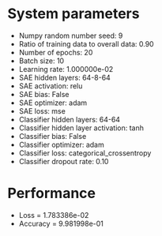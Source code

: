 # System parameters
  - Numpy random number seed: 9
  - Ratio of training data to overall data: 0.90
  - Number of epochs: 20
  - Batch size: 10
  - Learning rate: 1.000000e-02
  - SAE hidden layers: 64-8-64
  - SAE activation: relu
  - SAE bias: False
  - SAE optimizer: adam
  - SAE loss: mse
  - Classifier hidden layers: 64-64
  - Classifier hidden layer activation: tanh
  - Classifier bias: False
  - Classifier optimizer: adam
  - Classifier loss: categorical_crossentropy
  - Classifier dropout rate: 0.10
# Performance
  - Loss = 1.783386e-02
  - Accuracy = 9.981998e-01
